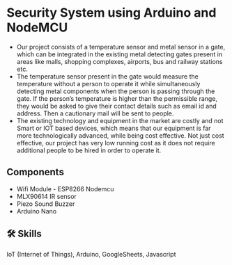 # Security System using Arduino and NodeMCU
- Our project consists of a temperature sensor and metal sensor in a gate, which can be integrated in the existing metal detecting gates present in areas like malls, shopping complexes, airports, bus and railway stations etc.
- The temperature sensor present in the gate would measure the temperature without a person to operate it while simultaneously detecting metal components when the person is passing through the gate. If the person’s temperature is higher than the permissible range, they would be asked to give their contact details such as email id and address. Then a cautionary mail will be sent to people.
- The existing technology and equipment in the market are costly and not Smart or IOT based devices, which means that our equipment is far more technologically advanced, while being cost effective. Not just cost effective, our project has very low running cost as it does not require additional people to be hired in order to operate it.

## Components

- Wifi Module - ESP8266 Nodemcu
- MLX90614 IR sensor
- Piezo Sound Buzzer
- Arduino Nano

## 🛠 Skills
IoT (Internet of Things), Arduino, GoogleSheets, Javascript
